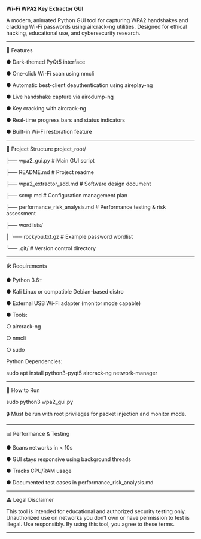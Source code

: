 
**Wi-Fi WPA2 Key Extractor GUI**


A modern, animated Python GUI tool for capturing WPA2 handshakes and cracking Wi-Fi passwords using aircrack-ng utilities. Designed for ethical hacking, educational use, and cybersecurity research.
________________________________________
🚀 Features

●	Dark-themed PyQt5 interface

●	One-click Wi-Fi scan using nmcli

●	Automatic best-client deauthentication using aireplay-ng

●	Live handshake capture via airodump-ng

●	Key cracking with aircrack-ng

●	Real-time progress bars and status indicators

●	Built-in Wi-Fi restoration feature

________________________________________
📁 Project Structure
project_root/

├── wpa2_gui.py                # Main GUI script

├── README.md                  # Project readme

├── wpa2_extractor_sdd.md     # Software design document

├── scmp.md                    # Configuration management plan

├── performance_risk_analysis.md # Performance testing & risk assessment

├── wordlists/

│   └── rockyou.txt.gz         # Example password wordlist

└── .git/                      # Version control directory

________________________________________
🛠️ Requirements

●	Python 3.6+

●	Kali Linux or compatible Debian-based distro

●	External USB Wi-Fi adapter (monitor mode capable)

●	Tools:

○	aircrack-ng

○	nmcli

○	sudo

Python Dependencies:

sudo apt install python3-pyqt5 aircrack-ng network-manager

________________________________________
🧪 How to Run

sudo python3 wpa2_gui.py

🔒 Must be run with root privileges for packet injection and monitor mode.
________________________________________
📊 Performance & Testing

●	Scans networks in < 10s

●	GUI stays responsive using background threads

●	Tracks CPU/RAM usage

●	Documented test cases in performance_risk_analysis.md

________________________________________
⚠️ Legal Disclaimer

This tool is intended for educational and authorized security testing only. Unauthorized use on networks you don’t own or have permission to test is illegal.
Use responsibly. By using this tool, you agree to these terms.
________________________________________



